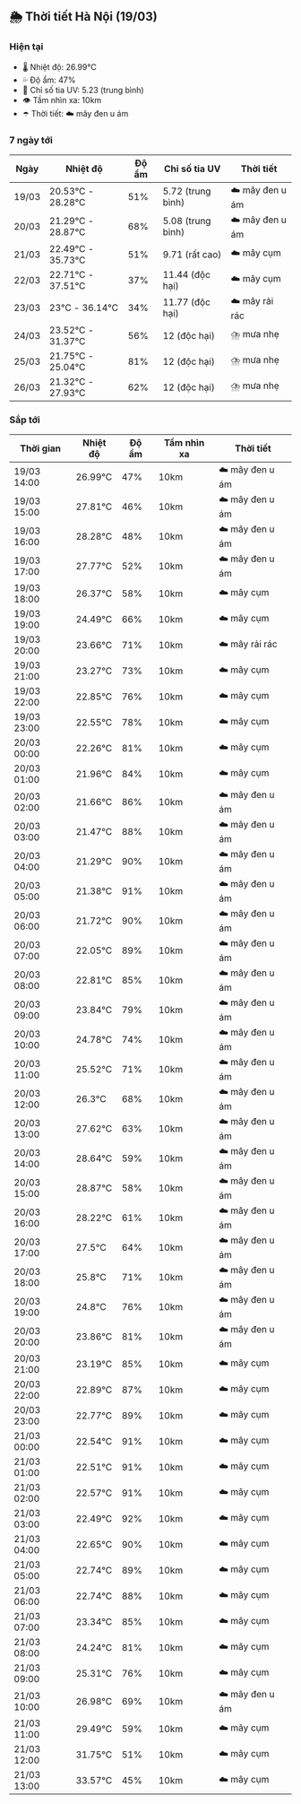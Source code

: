 ## 🌦️ Thời tiết Hà Nội (19/03)

### Hiện tại

- 🌡️ Nhiệt độ: 26.99℃
- 💦 Độ ẩm: 47%
- 🌟 Chỉ số tia UV: 5.23 (trung bình)
- 👁️ Tầm nhìn xa: 10km
- ☂️ Thời tiết: ☁️ mây đen u ám

### 7 ngày tới

| Ngày | Nhiệt độ | Độ ẩm | Chỉ số tia UV | Thời tiết |
| --- | --- | --- | --- | --- |
| 19/03 | 20.53℃ - 28.28℃ | 51% | 5.72 (trung bình) | ☁️ mây đen u ám |
| 20/03 | 21.29℃ - 28.87℃ | 68% | 5.08 (trung bình) | ☁️ mây đen u ám |
| 21/03 | 22.49℃ - 35.73℃ | 51% | 9.71 (rất cao) | ☁️ mây cụm |
| 22/03 | 22.71℃ - 37.51℃ | 37% | 11.44 (độc hại) | ☁️ mây cụm |
| 23/03 | 23℃ - 36.14℃ | 34% | 11.77 (độc hại) | ☁️ mây rải rác |
| 24/03 | 23.52℃ - 31.37℃ | 56% | 12 (độc hại) | ⛈️ mưa nhẹ |
| 25/03 | 21.75℃ - 25.04℃ | 81% | 12 (độc hại) | ⛈️ mưa nhẹ |
| 26/03 | 21.32℃ - 27.93℃ | 62% | 12 (độc hại) | ⛈️ mưa nhẹ |

### Sắp tới

| Thời gian | Nhiệt độ | Độ ẩm | Tầm nhìn xa | Thời tiết |
| --- | --- | --- | --- | --- |
| 19/03 14:00 | 26.99℃ | 47% | 10km | ☁️ mây đen u ám |
| 19/03 15:00 | 27.81℃ | 46% | 10km | ☁️ mây đen u ám |
| 19/03 16:00 | 28.28℃ | 48% | 10km | ☁️ mây đen u ám |
| 19/03 17:00 | 27.77℃ | 52% | 10km | ☁️ mây đen u ám |
| 19/03 18:00 | 26.37℃ | 58% | 10km | ☁️ mây cụm |
| 19/03 19:00 | 24.49℃ | 66% | 10km | ☁️ mây cụm |
| 19/03 20:00 | 23.66℃ | 71% | 10km | ☁️ mây rải rác |
| 19/03 21:00 | 23.27℃ | 73% | 10km | ☁️ mây cụm |
| 19/03 22:00 | 22.85℃ | 76% | 10km | ☁️ mây cụm |
| 19/03 23:00 | 22.55℃ | 78% | 10km | ☁️ mây cụm |
| 20/03 00:00 | 22.26℃ | 81% | 10km | ☁️ mây cụm |
| 20/03 01:00 | 21.96℃ | 84% | 10km | ☁️ mây cụm |
| 20/03 02:00 | 21.66℃ | 86% | 10km | ☁️ mây đen u ám |
| 20/03 03:00 | 21.47℃ | 88% | 10km | ☁️ mây đen u ám |
| 20/03 04:00 | 21.29℃ | 90% | 10km | ☁️ mây đen u ám |
| 20/03 05:00 | 21.38℃ | 91% | 10km | ☁️ mây đen u ám |
| 20/03 06:00 | 21.72℃ | 90% | 10km | ☁️ mây đen u ám |
| 20/03 07:00 | 22.05℃ | 89% | 10km | ☁️ mây đen u ám |
| 20/03 08:00 | 22.81℃ | 85% | 10km | ☁️ mây đen u ám |
| 20/03 09:00 | 23.84℃ | 79% | 10km | ☁️ mây đen u ám |
| 20/03 10:00 | 24.78℃ | 74% | 10km | ☁️ mây đen u ám |
| 20/03 11:00 | 25.52℃ | 71% | 10km | ☁️ mây đen u ám |
| 20/03 12:00 | 26.3℃ | 68% | 10km | ☁️ mây đen u ám |
| 20/03 13:00 | 27.62℃ | 63% | 10km | ☁️ mây đen u ám |
| 20/03 14:00 | 28.64℃ | 59% | 10km | ☁️ mây đen u ám |
| 20/03 15:00 | 28.87℃ | 58% | 10km | ☁️ mây đen u ám |
| 20/03 16:00 | 28.22℃ | 61% | 10km | ☁️ mây đen u ám |
| 20/03 17:00 | 27.5℃ | 64% | 10km | ☁️ mây đen u ám |
| 20/03 18:00 | 25.8℃ | 71% | 10km | ☁️ mây đen u ám |
| 20/03 19:00 | 24.8℃ | 76% | 10km | ☁️ mây đen u ám |
| 20/03 20:00 | 23.86℃ | 81% | 10km | ☁️ mây đen u ám |
| 20/03 21:00 | 23.19℃ | 85% | 10km | ☁️ mây cụm |
| 20/03 22:00 | 22.89℃ | 87% | 10km | ☁️ mây cụm |
| 20/03 23:00 | 22.77℃ | 89% | 10km | ☁️ mây cụm |
| 21/03 00:00 | 22.54℃ | 91% | 10km | ☁️ mây cụm |
| 21/03 01:00 | 22.51℃ | 91% | 10km | ☁️ mây cụm |
| 21/03 02:00 | 22.57℃ | 91% | 10km | ☁️ mây cụm |
| 21/03 03:00 | 22.49℃ | 92% | 10km | ☁️ mây cụm |
| 21/03 04:00 | 22.65℃ | 90% | 10km | ☁️ mây cụm |
| 21/03 05:00 | 22.74℃ | 89% | 10km | ☁️ mây cụm |
| 21/03 06:00 | 22.74℃ | 88% | 10km | ☁️ mây cụm |
| 21/03 07:00 | 23.34℃ | 85% | 10km | ☁️ mây cụm |
| 21/03 08:00 | 24.24℃ | 81% | 10km | ☁️ mây cụm |
| 21/03 09:00 | 25.31℃ | 76% | 10km | ☁️ mây cụm |
| 21/03 10:00 | 26.98℃ | 69% | 10km | ☁️ mây đen u ám |
| 21/03 11:00 | 29.49℃ | 59% | 10km | ☁️ mây cụm |
| 21/03 12:00 | 31.75℃ | 51% | 10km | ☁️ mây cụm |
| 21/03 13:00 | 33.57℃ | 45% | 10km | ☁️ mây cụm |
